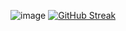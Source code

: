 ![image](https://user-images.githubusercontent.com/88059700/173490963-997fa75b-f26c-4518-b7b8-2f02baddd900.png)
[![GitHub Streak](http://github-readme-streak-stats.herokuapp.com?user=Hyonam99&theme=prussian&hide_border=true)](https://git.io/streak-stats)
<!--
**Hyonam99/Hyonam99** is a ✨ _special_ ✨ repository because its `README.md` (this file) appears on your GitHub profile.

Here are some ideas to get you started:

- 🔭 I’m currently working on ...
- 🌱 I’m currently learning ...
- 👯 I’m looking to collaborate on ...
- 🤔 I’m looking for help with ...
- 💬 Ask me about ...
- 📫 How to reach me: ...
- 😄 Pronouns: ...
- ⚡ Fun fact: ...
-->
